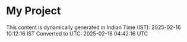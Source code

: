 # My Project

This content is dynamically generated in Indian Time (IST): 2025-02-16 10:12:16 IST
Converted to UTC: 2025-02-16 04:42:16 UTC
